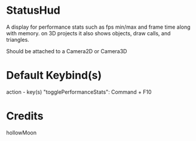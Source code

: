 # StatusHud

A display for performance stats such as fps min/max and frame time along with memory.
on 3D projects it also shows objects, draw calls, and triangles.

Should be attached to a Camera2D or Camera3D 

# Default Keybind(s)

action - key(s)
"togglePerformanceStats": Command + F10

# Credits

hollowMoon
